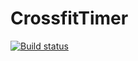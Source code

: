 # CrossfitTimer

[![Build status](https://build.appcenter.ms/v0.1/apps/d328fe73-8dcf-496a-aad0-d61beaf7afae/branches/master/badge)](https://appcenter.ms)
